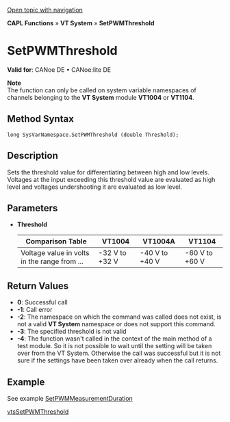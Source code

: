 [Open topic with navigation](../../../../../CANoeDEFamily.htm#Topics/CAPLFunctions/VTSystem/Functions/CAPLfunctionVTSSetPWMThreshold.md)

**CAPL Functions** » **VT System** » **SetPWMThreshold**

# SetPWMThreshold

**Valid for**: CANoe DE • CANoe:lite DE

**Note**  
The function can only be called on system variable namespaces of channels belonging to the **VT System** module **VT1004** or **VT1104**.

## Method Syntax

`long SysVarNamespace.SetPWMThreshold (double Threshold);`

## Description

Sets the threshold value for differentiating between high and low levels. Voltages at the input exceeding this threshold value are evaluated as high level and voltages undershooting it are evaluated as low level.

## Parameters

- **Threshold**

  | Comparison Table | VT1004          | VT1004A         | VT1104          |
  |------------------|-----------------|-----------------|-----------------|
  | Voltage value in volts in the range from ... | -32 V to +32 V | -40 V to +40 V | -60 V to +60 V |

## Return Values

- **0**: Successful call
- **-1**: Call error
- **-2**: The namespace on which the command was called does not exist, is not a valid **VT System** namespace or does not support this command.
- **-3**: The specified threshold is not valid
- **-4**: The function wasn't called in the context of the main method of a test module. So it is not possible to wait until the setting will be taken over from the VT System. Otherwise the call was successful but it is not sure if the settings have been taken over already when the call returns.

## Example

See example [SetPWMMeasurementDuration](CAPLfunctionVTSSetPWMMeasurementDuration.md)

[vtsSetPWMThreshold](CAPLfunctionVTSvtsSetPWMThreshold.md)
